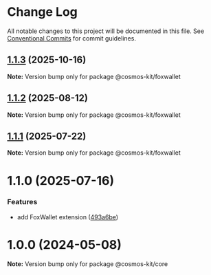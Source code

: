 # Change Log

All notable changes to this project will be documented in this file.
See [Conventional Commits](https://conventionalcommits.org) for commit guidelines.

## [1.1.3](https://github.com/cosmology-tech/cosmos-kit/compare/@cosmos-kit/foxwallet@1.1.2...@cosmos-kit/foxwallet@1.1.3) (2025-10-16)

**Note:** Version bump only for package @cosmos-kit/foxwallet





## [1.1.2](https://github.com/cosmology-tech/cosmos-kit/compare/@cosmos-kit/foxwallet@1.1.1...@cosmos-kit/foxwallet@1.1.2) (2025-08-12)

**Note:** Version bump only for package @cosmos-kit/foxwallet





## [1.1.1](https://github.com/cosmology-tech/cosmos-kit/compare/@cosmos-kit/foxwallet@1.1.0...@cosmos-kit/foxwallet@1.1.1) (2025-07-22)

**Note:** Version bump only for package @cosmos-kit/foxwallet





# 1.1.0 (2025-07-16)


### Features

* add FoxWallet extension ([493a6be](https://github.com/cosmology-tech/cosmos-kit/commit/493a6bed6fc057fca233c6311882cb5ce1cd3f45))





# 1.0.0 (2024-05-08)

**Note:** Version bump only for package @cosmos-kit/core
